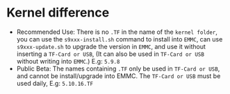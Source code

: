 # Kernel difference 

- Recommended Use: There is no `.TF` in the name of the `kernel folder`, you can use the `s9xxx-install.sh` command to install into `EMMC`, can use `s9xxx-update.sh` to upgrade the version in `EMMC`, and use it without inserting a `TF-Card or USB`, (It can also be used in `TF-Card or USB` without writing into `EMMC`.) E.g: `5.9.8`
- Public Beta: The names containing `.TF` only be used in `TF-Card or USB`, and cannot be install/upgrade into EMMC. The `TF-Card or USB` must be used daily, E.g: `5.10.16.TF`

